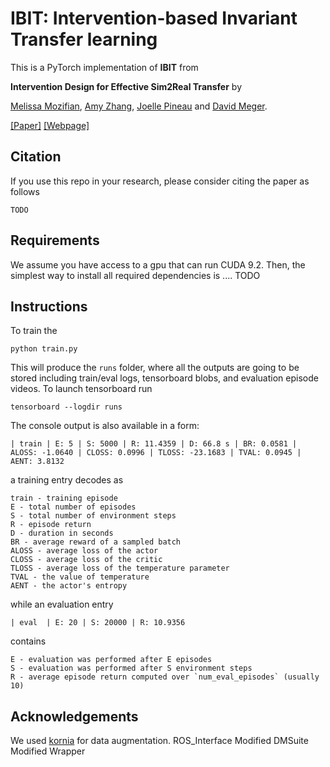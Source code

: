 # IBIT: Intervention-based Invariant Transfer learning

This is a PyTorch implementation of **IBIT** from

**Intervention Design for Effective Sim2Real Transfer** by

[Melissa Mozifian](https://melfm.github.io/about.html), [Amy Zhang](https://amyzhang.github.io/), [Joelle Pineau](https://mila.quebec/en/person/joelle-pineau/) and [David Meger](https://mila.quebec/en/person/david-meger/).

[[Paper]](TODO) [[Webpage]](https://sites.google.com/view/ibit)

## Citation
If you use this repo in your research, please consider citing the paper as follows
```
TODO
```

## Requirements
We assume you have access to a gpu that can run CUDA 9.2. Then, the simplest way to install all required dependencies is ....
TODO

## Instructions
To train the 
```
python train.py 
```
This will produce the `runs` folder, where all the outputs are going to be stored including train/eval logs, tensorboard blobs, and evaluation episode videos. To launch tensorboard run
```
tensorboard --logdir runs
```

The console output is also available in a form:
```
| train | E: 5 | S: 5000 | R: 11.4359 | D: 66.8 s | BR: 0.0581 | ALOSS: -1.0640 | CLOSS: 0.0996 | TLOSS: -23.1683 | TVAL: 0.0945 | AENT: 3.8132
```
a training entry decodes as
```
train - training episode
E - total number of episodes 
S - total number of environment steps
R - episode return
D - duration in seconds
BR - average reward of a sampled batch
ALOSS - average loss of the actor
CLOSS - average loss of the critic
TLOSS - average loss of the temperature parameter
TVAL - the value of temperature
AENT - the actor's entropy
```
while an evaluation entry
```
| eval  | E: 20 | S: 20000 | R: 10.9356
```
contains 
```
E - evaluation was performed after E episodes
S - evaluation was performed after S environment steps
R - average episode return computed over `num_eval_episodes` (usually 10)
```

## Acknowledgements 
We used [kornia](https://github.com/kornia/kornia) for data augmentation.
ROS_Interface
Modified DMSuite
Modified Wrapper
